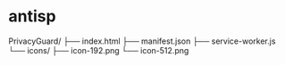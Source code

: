 # antisp
PrivacyGuard/
├── index.html
├── manifest.json
├── service-worker.js
└── icons/
    ├── icon-192.png
    └── icon-512.png
